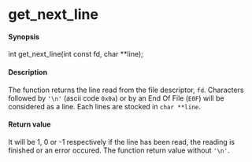 # get_next_line

#### Synopsis

int		get_next_line(int const fd, char **line);

#### Description

The function returns the line read from the file descriptor, `fd`. Characters followed by `'\n'` (ascii code `0x0a`) or by an End Of File (`E0F`) will be considered as a line. Each lines are stocked in `char **line`.

#### Return value

It will be  1, 0 or -1 respectively if the line has been read, the reading is finished or an error occured. The function return value without `'\n'`.
